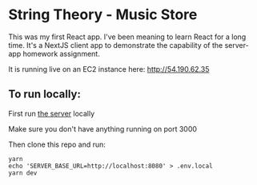 # String Theory - Music Store

This was my first React app. I've been meaning to learn React for a long time. It's a NextJS client app to demonstrate the capability of the server-app homework assignment.

It is running live on an EC2 instance here: http://54.190.62.35

## To run locally:

First run [the server](https://github.com/erichaney144/homework) locally

Make sure you don't have anything running on port 3000

Then clone this repo and run:

```
yarn
echo 'SERVER_BASE_URL=http://localhost:8080' > .env.local
yarn dev
```
